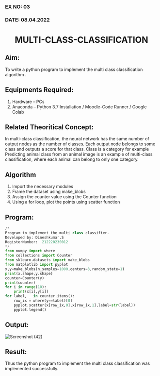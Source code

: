 ### EX NO: 03
### DATE: 08.04.2022
# <p align="center">MULTI-CLASS-CLASSIFICATION</p>
## Aim:
To write a python program to implement the multi class classification algorithm .

## Equipments Required:
1. Hardware – PCs
2. Anaconda – Python 3.7 Installation / Moodle-Code Runner / Google Colab

## Related Theoritical Concept:
In multi-class classification, the neural network has the same number of output nodes as the number of classes. Each output node belongs to some class and outputs a score for that class. Class is a category for example Predicting animal class from an animal image is an example of multi-class classification, where each animal can belong to only one category.

## Algorithm
1. Import the necessary modules
2. Frame the dataset using make_blobs
3. Assign the counter value using the Counter function
4. Using a for loop, plot the points using scatter function

## Program:
```python
/*
Program to implement the multi class classifier.
Developed by: Dineshkumar.S
RegisterNumber:  212220230012
*/
from numpy import where
from collections import Counter
from sklearn.datasets import make_blobs
from matplotlib import pyplot
x,y=make_blobs(n_samples=1000,centers=3,random_state=1)
print(x.shape,y.shape)
counter=Counter(y)
print(counter)
for i in range(10):
    print(x[i],y[i])
for label, _ in counter.items():
    row_ix = where(y==label)[0]
    pyplot.scatter(x[row_ix,0],x[row_ix,1],label=str(label))
    pyplot.legend()
```

## Output:
![Screenshot (42)](https://user-images.githubusercontent.com/75234807/165561249-53674d19-7039-4324-848f-8dba380d0632.png)


## Result:
Thus the python program to implement the multi class classification was implemented successfully.
